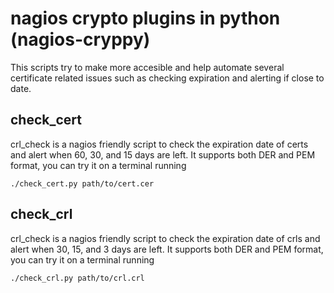 # nagios crypto plugins in python (nagios-cryppy)

This scripts try to make more accesible and help automate several certificate related issues such as checking expiration and alerting if close to date.

## check_cert
crl_check is a nagios friendly script to check the expiration date of certs and alert when 60, 30, and 15 days are left. It supports both DER and PEM format, you can try it on a terminal running 

`./check_cert.py path/to/cert.cer`

## check_crl
crl_check is a nagios friendly script to check the expiration date of crls and alert when 30, 15, and 3 days are left.
It supports both DER and PEM format, you can try it on a terminal running 

`./check_crl.py path/to/crl.crl`